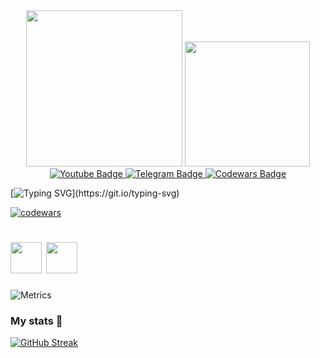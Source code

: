 <div id="header" align="center">
  <img src="https://media.giphy.com/media/c0Jwn0I22a3XHgPaft/giphy.gif" width="250"/>
  <img src='https://user-images.githubusercontent.com/5713670/87202985-820dcb80-c2b6-11ea-9f56-7ec461c497c3.gif' width='200'>
</div>

<div id="badges" align="center">
  <a href="https://www.youtube.com/channel/UCFh5BcYbfJFMRhE7cUf6cUA">
    <img src="https://img.shields.io/badge/YouTube-red?style=for-the-badge&logo=youtube&logoColor=white" alt="Youtube Badge"/>
  </a>
  <a href="https://t.me/Om1cr0ne">
    <img src="https://img.shields.io/badge/Telegram-blue?style=for-the-badge&logo=telegram&logoColor=white" alt="Telegram Badge"/>
  </a>
  <a href="https://www.codewars.com/users/Om1cr0ne">
    <img src="https://img.shields.io/badge/Codewars-red?style=for-the-badge&logo=Codewars&logoColor=white" alt="Codewars Badge"/>
  </a>
</div>

<div id="badges" align="center">
  <img src="https://komarev.com/ghpvc/?username=Om1cr0ne&style=for-the-badge&color=blue" alt=""/>
</div>

<p align="center">

[![Typing SVG](https://readme-typing-svg.herokuapp.com?color=%2336BCF7&lines=Hi+there!)](https://git.io/typing-svg)

[![codewars](https://www.codewars.com/users/Om1cr0ne/badges/large)](https://www.codewars.com/users/Om1cr0ne)   
<h1>
  <img src="https://seeklogo.com/images/P/pytorch-logo-84F95D0AF5-seeklogo.com.png", width=50>
  <img src="https://seeklogo.com/images/P/python-logo-A32636CAA3-seeklogo.com.png", width=50>
</h1>


![Metrics](https://metrics.lecoq.io/Om1cr0ne?template=classic&isocalendar=1&languages=1&lines=1&achievements=1&projects=0&code=1&fortune=1&people=1&base=header%2C%20activity%2C%20community%2C%20repositories%2C%20metadata&base.indepth=false&base.hireable=false&base.skip=false&isocalendar=false&isocalendar.duration=full-year&languages=false&languages.limit=8&languages.threshold=0%25&languages.other=false&languages.colors=github&languages.sections=most-used&languages.indepth=false&languages.analysis.timeout=15&languages.analysis.timeout.repositories=7.5&languages.categories=markup%2C%20programming&languages.recent.categories=markup%2C%20programming&languages.recent.load=300&languages.recent.days=14&lines=false&lines.sections=base&lines.repositories.limit=4&lines.history.limit=1&people=false&people.limit=24&people.identicons=false&people.identicons.hide=false&people.size=28&people.types=followers%2C%20following&people.shuffle=false&achievements=false&achievements.threshold=C&achievements.secrets=true&achievements.display=detailed&achievements.limit=0&code=false&code.lines=12&code.load=400&code.days=3&code.visibility=public&projects=false&projects.limit=4&projects.descriptions=false&fortune=false&config.timezone=Europe%2FMoscow)


### My stats :hugs:
[![GitHub Streak](http://github-readme-streak-stats.herokuapp.com?user=Om1cr0ne&theme=dark&background=000000)](https://git.io/streak-stats)
<br>

